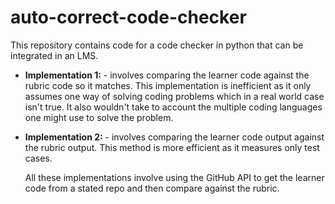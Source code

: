 # auto-correct-code-checker

This repository contains code for a code checker in python that can be integrated in an LMS.

- **Implementation 1:** - involves comparing the learner code against the rubric code so it matches.
  This implementation is inefficient as it only assumes one way of solving coding problems which in a real world case isn't true.
  It also wouldn't take to account the multiple coding languages one might use to solve the problem.

- **Implementation 2:** - involves comparing the learner code output against the rubric output.
  This method is more efficient as it measures only test cases.

  All these implementations involve using the GitHub API to get the learner code from a stated repo and then compare against the rubric.

